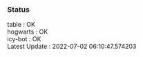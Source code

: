 ### Status


table : OK  
hogwarts : OK  
icy-bot : OK  
Latest Update : 2022-07-02 06:10:47.574203
